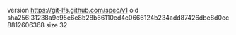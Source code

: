 version https://git-lfs.github.com/spec/v1
oid sha256:31238a9e95e6e8b28b66110ed4c0666124b234add87426dbe8d0ec8812606368
size 32
